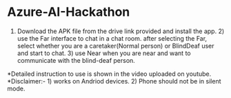 # Azure-AI-Hackathon


1) Download the APK file from the drive link provided and install the app. 2) use the Far interface to chat in a chat room. after selecting the Far, select whether you are a caretaker(Normal person) or BlindDeaf user and start to chat. 3) use Near when you are near and want to communicate with the blind-deaf person.

*Detailed instruction to use is shown in the video uploaded on youtube. *Disclaimer:- 1) works on Andriod devices. 2) Phone should not be in silent mode.
